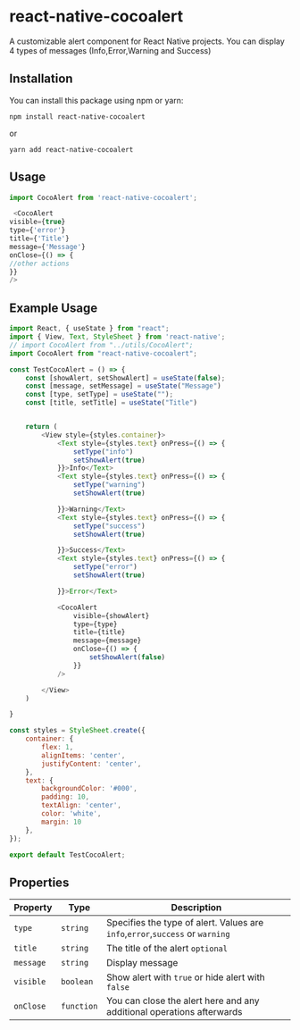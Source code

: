 # react-native-cocoalert 
A customizable alert component for React Native projects. You can display 4 types of messages (Info,Error,Warning and Success)

## Installation

You can install this package using npm or yarn:
```
npm install react-native-cocoalert
```
or
```
yarn add react-native-cocoalert
 ```



## Usage 

```javascript
import CocoAlert from 'react-native-cocoalert';

 <CocoAlert
visible={true}
type={'error'}
title={'Title'}
message={'Message'}
onClose={() => {
//other actions
}}
/>
```
## Example Usage

```Javascript
import React, { useState } from "react";
import { View, Text, StyleSheet } from 'react-native';
// import CocoAlert from "../utils/CocoAlert";
import CocoAlert from "react-native-cocoalert";

const TestCocoAlert = () => {
    const [showAlert, setShowAlert] = useState(false);
    const [message, setMessage] = useState("Message")
    const [type, setType] = useState("");
    const [title, setTitle] = useState("Title")


    return (
        <View style={styles.container}>
            <Text style={styles.text} onPress={() => {
                setType("info")
                setShowAlert(true)
            }}>Info</Text>
            <Text style={styles.text} onPress={() => {
                setType("warning")
                setShowAlert(true)

            }}>Warning</Text>
            <Text style={styles.text} onPress={() => {
                setType("success")
                setShowAlert(true)

            }}>Success</Text>
            <Text style={styles.text} onPress={() => {
                setType("error")
                setShowAlert(true)

            }}>Error</Text>

            <CocoAlert
                visible={showAlert}
                type={type}
                title={title}
                message={message}
                onClose={() => {
                    setShowAlert(false)
                }}
            />

        </View>
    )

}

const styles = StyleSheet.create({
    container: {
        flex: 1,
        alignItems: 'center',
        justifyContent: 'center',
    },
    text: {
        backgroundColor: '#000',
        padding: 10,
        textAlign: 'center',
        color: 'white',
        margin: 10
    },
});

export default TestCocoAlert;
```

## Properties
  | Property      | Type    | Description          |
| ------------- | ------- | --------------- |
| ```type```    | ```string```  | Specifies the type of alert. Values are ```info```,```error```,```success``` or ```warning```|
| ```title```   | ```string```  | The title of the alert ```optional```         |
| ```message```    | ```string``` | Display message |
| ```visible```    | ```boolean```  | Show alert with ```true``` or hide alert with ```false```          |
| ```onClose```   | ```function``` | You can close the alert here and any additional operations afterwards |





